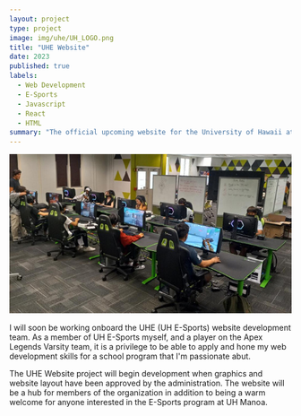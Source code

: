 ```yaml
---
layout: project
type: project
image: img/uhe/UH_LOGO.png
title: "UHE Website"
date: 2023
published: true
labels:
  - Web Development
  - E-Sports
  - Javascript
  - React
  - HTML
summary: "The official upcoming website for the University of Hawaii at Manoa E-Sports program."
---
```


<img class="img-fluid" src="../img/uhe/ilab.jpg">

I will soon be working onboard the UHE (UH E-Sports) website development team. As a member of UH E-Sports myself, and a player on the Apex Legends Varsity team, it is a privilege to be able to apply and hone my web development skills for a school program that I'm passionate abut.

The UHE Website project will begin development when graphics and website layout have been approved by the administration. The website will be a hub for members of the organization in addition to being a warm welcome for anyone interested in the E-Sports program at UH Manoa.
